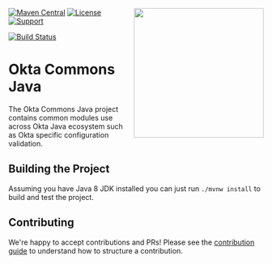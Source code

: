 [<img src="https://aws1.discourse-cdn.com/standard14/uploads/oktadev/original/1X/0c6402653dfb70edc661d4976a43a46f33e5e919.png" align="right" width="256px"/>](https://devforum.okta.com/)
[![Maven Central](https://img.shields.io/maven-central/v/com.okta.commons/okta-commons-root.svg)](https://search.maven.org/#search%7Cga%7C1%7Cg%3A%22com.okta.commons%22%20a%3A%22okta-commons-root%22)
[![License](https://img.shields.io/badge/License-Apache%202.0-blue.svg)](https://opensource.org/licenses/Apache-2.0)
[![Support](https://img.shields.io/badge/support-Developer%20Forum-blue.svg)][devforum]
<!-- [![API Reference](https://img.shields.io/badge/docs-reference-lightgrey.svg)][javadocs] -->
[![Build Status](https://travis-ci.com/okta/okta-commons-java.svg?branch=master)](https://travis-ci.com/okta/okta-commons-java)

Okta Commons Java
=================

The Okta Commons Java project contains common modules use across Okta Java ecosystem such as Okta specific configuration validation.

## Building the Project

Assuming you have Java 8 JDK installed you can just run `./mvnw install` to build and test the project. 

## Contributing
 
We're happy to accept contributions and PRs! Please see the [contribution guide](CONTRIBUTING.md) to understand how to structure a contribution. 

[devforum]: https://devforum.okta.com/
[javadocs]: https://developer.okta.com/okta-commons-java/
[lang-landing]: https://developer.okta.com/code/java/
[github-issues]: https://github.com/okta/okta-commons-java/issues
[github-releases]: https://github.com/okta/okta-sdk-java/releases
